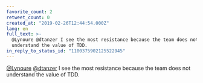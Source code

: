 ```yaml
---
favorite_count: 2
retweet_count: 0
created_at: "2019-02-26T12:44:54.000Z"
lang: en
full_text: >-
  @Lynoure @dtanzer I see the most resistance because the team does not
  understand the value of TDD.
in_reply_to_status_id: "1100375902125522945"
---
```


[@Lynoure](https://twitter.com/Lynoure) [@dtanzer](https://twitter.com/dtanzer)
I see the most resistance because the team does not understand the value of TDD.
